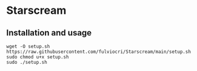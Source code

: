 # Starscream

## Installation and usage
```
wget -O setup.sh https://raw.githubusercontent.com/fulviocri/Starscream/main/setup.sh
sudo chmod u+x setup.sh
sudo ./setup.sh
```
